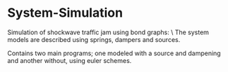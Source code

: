 # System-Simulation
Simulation of shockwave traffic jam using bond graphs: \\
The system models are described using springs, dampers and sources.

Contains two main programs; one modeled with a source and dampening and another without, using euler schemes.
